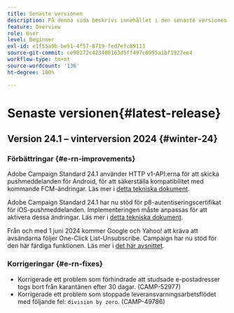 ```yaml
---
title: Senaste versionen
description: På denna sida beskrivs innehållet i den senaste versionen av Campaign Standard
feature: Overview
role: User
level: Beginner
exl-id: e1f55a9b-be51-4f57-8719-fed7efc89113
source-git-commit: ce90272c423400163d5ff497c6995a1bf1927ee4
workflow-type: tm+mt
source-wordcount: '136'
ht-degree: 100%

---
```



# Senaste versionen{#latest-release}

<!--
![Control Panel](assets/do-not-localize/cp-icon.png) **New Control Panel release**. [Learn more](https://experienceleague.adobe.com/docs/control-panel/using/release-notes.html){target="_blank"}.-->

## Version 24.1 – vinterversion 2024 {#winter-24}

### Förbättringar {#e-rn-improvements}

Adobe Campaign Standard 24.1 använder HTTP v1-API:erna för att skicka pushmeddelanden för Android, för att säkerställa kompatibilitet med kommande FCM-ändringar. Läs mer i [detta tekniska dokument](../../administration/using/push-technote.md).

Adobe Campaign Standard 24.1 har nu stöd för p8-autentiseringscertifikat för iOS-pushmeddelanden. Implementeringen måste anpassas för att aktivera dessa ändringar. Läs mer i [detta tekniska dokument](../../administration/using/push-technote.md).

Från och med 1 juni 2024 kommer Google och Yahoo! att kräva att avsändarna följer One-Click List-Unsubscribe. Campaign har nu stöd för den här färdiga funktionen. Läs mer i [det här avsnittet](../../administration/using/configuring-email-channel.md#list-of-email-smtp-parameters).

### Korrigeringar {#e-rn-fixes}

* Korrigerade ett problem som förhindrade att studsade e-postadresser togs bort från karantänen efter 30 dagar. (CAMP-52977)
* Korrigerade ett problem som stoppade leveransvarningsarbetsflödet med följande fel: `division by zero`. (CAMP-49786)

